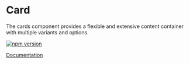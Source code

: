 # Card

The cards component provides a flexible and extensive content container with multiple variants and options.

[![npm version](https://badge.fury.io/js/%40vrembem%2Fcard.svg)](https://www.npmjs.com/package/%40vrembem%2Fcard)

[Documentation](https://vrembem.com/packages/card)
